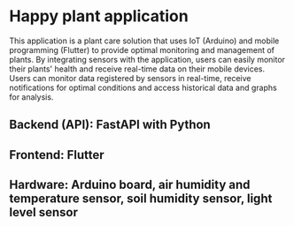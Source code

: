 # Happy plant application

This application is a plant care solution that uses IoT (Arduino) and mobile programming (Flutter) to provide optimal monitoring and management of plants. By integrating sensors with the application, users can easily monitor their plants' health and receive real-time data on their mobile devices. Users can monitor data registered by sensors in real-time, receive notifications for optimal conditions and access historical data and graphs for analysis.

## Backend (API): FastAPI with Python
## Frontend: Flutter
## Hardware: Arduino board, air humidity and temperature sensor, soil humidity sensor, light level sensor
